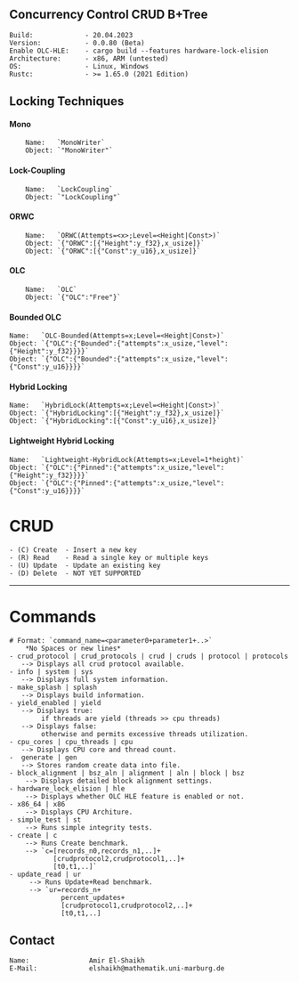 ## Concurrency Control CRUD B+Tree
    Build:             - 20.04.2023
    Version:           - 0.0.80 (Beta)
    Enable OLC-HLE:    - cargo build --features hardware-lock-elision
    Architecture:      - x86, ARM (untested)
    OS:                - Linux, Windows
    Rustc:             - >= 1.65.0 (2021 Edition)
## Locking Techniques
#### Mono
        Name:   `MonoWriter`
        Object: `"MonoWriter"`

#### Lock-Coupling
        Name:   `LockCoupling`
        Object: `"LockCoupling"`
#### ORWC
        Name:   `ORWC(Attempts=<x>;Level=<Height|Const>)`
        Object: `{"ORWC":[{"Height":y_f32},x_usize]}`
        Object: `{"ORWC":[{"Const":y_u16},x_usize]}`
#### OLC
        Name:   `OLC`
        Object: `{"OLC":"Free"}`
#### Bounded OLC
    Name: 	`OLC-Bounded(Attempts=x;Level=<Height|Const>)`
    Object: `{"OLC":{"Bounded":{"attempts":x_usize,"level":{"Height":y_f32}}}}`
    Object: `{"OLC":{"Bounded":{"attempts":x_usize,"level":{"Const":y_u16}}}}`
#### Hybrid Locking
    Name: 	`HybridLock(Attempts=x;Level=<Height|Const>)`
    Object: `{"HybridLocking":[{"Height":y_f32},x_usize]}`
    Object: `{"HybridLocking":[{"Const":y_u16},x_usize]}`
#### Lightweight Hybrid Locking
    Name: 	`Lightweight-HybridLock(Attempts=x;Level=1*height)`
    Object: `{"OLC":{"Pinned":{"attempts":x_usize,"level":{"Height":y_f32}}}}`
    Object: `{"OLC":{"Pinned":{"attempts":x_usize,"level":{"Const":y_u16}}}}`
# CRUD
    - (C) Create  - Insert a new key
    - (R) Read    - Read a single key or multiple keys
    - (U) Update  - Update an existing key
    - (D) Delete  - NOT YET SUPPORTED
---------------------------------------
# Commands
    # Format: `command_name=<parameter0+parameter1+..>`
        *No Spaces or new lines*
    - crud_protocol | crud_protocols | crud | cruds | protocol | protocols
       --> Displays all crud protocol available.
    - info | system | sys
       --> Displays full system information.
    - make_splash | splash
       --> Displays build information.
    - yield_enabled | yield
       --> Displays true:
            if threads are yield (threads >> cpu threads)
       --> Displays false:
            otherwise and permits excessive threads utilization.
    - cpu_cores | cpu_threads | cpu
       --> Displays CPU core and thread count.
    -  generate | gen
       --> Stores random create data into file.
    - block_alignment | bsz_aln | alignment | aln | block | bsz
        --> Displays detailed block alignment settings.
    - hardware_lock_elision | hle
        --> Displays whether OLC HLE feature is enabled or not.
    - x86_64 | x86
        --> Displays CPU Architure.
    - simple_test | st
        --> Runs simple integrity tests.
    - create | c
        --> Runs Create benchmark.
        --> `c=[records_n0,records_n1,..]+
               [crudprotocol2,crudprotocol1,..]+
               [t0,t1,..]`
    - update_read | ur
         --> Runs Update+Read benchmark.
         --> `ur=records_n+
                 percent_updates+
                 [crudprotocol1,crudprotocol2,..]+
                 [t0,t1,..]
## Contact
    Name:               Amir El-Shaikh
    E-Mail:             elshaikh@mathematik.uni-marburg.de
